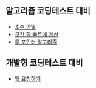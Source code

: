 ## 알고리즘 코딩테스트 대비

* [소수 판별](https://github.com/pplm1042/Python_Competitive_Programming_Notes/blob/main/is_prime.py)
* [구간 합 빠르게 계산](https://github.com/pplm1042/Python_Competitive_Programming_Notes/blob/main/prefix_sum.py)
* [투 포인터 알고리즘](https://github.com/pplm1042/Python_Competitive_Programming_Notes/blob/main/two_pointer.py)

## 개발형 코딩테스트 대비
* [웹 요청하기](https://github.com/pplm1042/Python_Competitive_Programming_Notes/blob/main/http_get_example.py)
